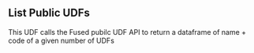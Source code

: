 <!--fused:readme-->
## List Public UDFs

This UDF calls the Fused pubilc UDF API to return a dataframe of name + code of a given number of UDFs
